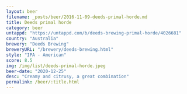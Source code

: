 ```yaml
---
layout: beer
filename: _posts/beer/2016-11-09-deeds-primal-horde.md
title: Deeds primal horde
category: beer
untappd: "https://untappd.com/b/deeds-brewing-primal-horde/4026681"
country: "Australia"
brewery: "Deeds Brewing"
breweryURL: "/brewery/deeds-brewing.html"
style: "IPA - American"
score: 8.5
img: /img/list/deeds-primal-horde.jpeg
beer-date: "2020-12-25"
desc: "Creamy and citrusy, a great combination"
permalink: /beer/:title.html
---
```

